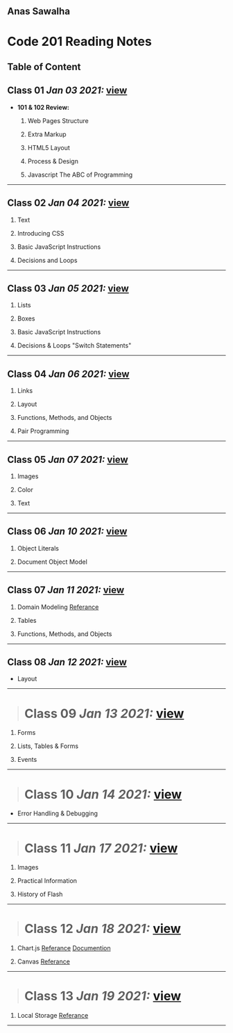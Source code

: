 ## Anas Sawalha

# Code 201 Reading Notes

## Table of Content 


## Class 01  *Jan 03 2021:* [view](https://anassawalha95.github.io/reading-notes-2/Class%2001)

* **101 & 102 Review:** 

   1. Web Pages Structure
    
   2. Extra Markup
    
   3. HTML5 Layout
    
   4. Process & Design
    
   5. Javascript The ABC of Programming

---

## Class 02  *Jan 04 2021:* [view](https://anassawalha95.github.io/reading-notes-2/Class%2002)


   1. Text
    
   2. Introducing CSS
    
   3. Basic JavaScript Instructions
    
   4. Decisions and Loops
    
---



## Class 03  *Jan 05 2021:* [view](https://anassawalha95.github.io/reading-notes-2/Class%2003)

   1. Lists 
 
   2. Boxes 

   3. Basic JavaScript Instructions

   4. Decisions & Loops "Switch Statements"
   
---

## Class 04  *Jan 06 2021:* [view](https://anassawalha95.github.io/reading-notes-2/Class%2004)

   1. Links 
 
   2. Layout 

   3. Functions, Methods, and Objects

   4. Pair Programming
   
---


## Class 05  *Jan 07 2021:* [view](https://anassawalha95.github.io/reading-notes-2/Class%2005)

   1. Images 
 
   2. Color 

   3. Text


---

## Class 06  *Jan 10 2021:* [view](https://anassawalha95.github.io/reading-notes-2/Class%2006)

   1. Object Literals
    
   2. Document Object Model
   
---

## Class 07  *Jan 11 2021:* [view](https://anassawalha95.github.io/reading-notes-2/Class%2007)

   1. Domain Modeling [Referance](https://github.com/codefellows/domain_modeling#domain-modeling)
    
   2. Tables
    
   3. Functions, Methods, and Objects
   
---


## Class 08  *Jan 12 2021:* [view](https://anassawalha95.github.io/reading-notes-2/Class%2008)
    
   * Layout
   
---

> # Class 09 *Jan 13 2021:* [view](https://anassawalha95.github.io/reading-notes-2/Class%2009)


   1. Forms
    
   2. Lists, Tables & Forms
    
   3. Events
    
   
---
   

> # Class 10 *Jan 14 2021:* [view](https://anassawalha95.github.io/reading-notes-2/Class%2010)

  * Error Handling & Debugging
   
---


> # Class 11 *Jan 17 2021:* [view](https://anassawalha95.github.io/reading-notes-2/Class%2011)

  1. Images
  
  2. Practical Information
  
  3. History of Flash 

---

> # Class 12 *Jan 18 2021:* [view](https://anassawalha95.github.io/reading-notes-2/Class%2012)

  1. Chart.js [Referance](https://www.webdesignerdepot.com/2013/11/easily-create-stunning-animated-charts-with-chart-js/) [Documention](https://www.chartjs.org/docs/latest/)
  
  2. Canvas [Referance](https://developer.mozilla.org/en-US/docs/Web/API/Canvas_API/Tutorial/Basic_usage)
  
---
   
> # Class 13 *Jan 19 2021:* [view](https://anassawalha95.github.io/reading-notes-2/Class%2013)

  1. Local Storage [Referance](http://diveinto.html5doctor.com/storage.html)
  
---